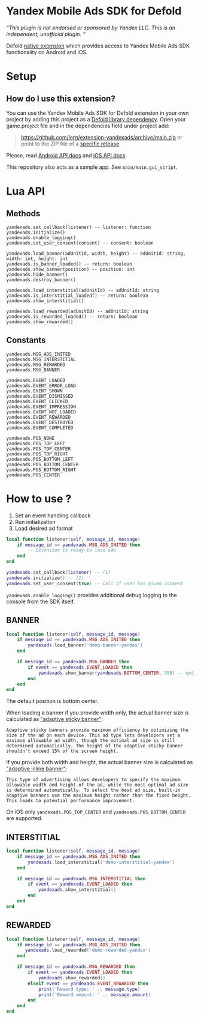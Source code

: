 # Yandex Mobile Ads SDK for Defold
_“This plugin is not endorsed or sponsored by Yandex LLC. This is an independent, unofficial plugin. “_

Defold [native extension](https://www.defold.com/manuals/extensions/) which provides access to Yandex Mobile Ads SDK functionality on Android and iOS.

# Setup

## How do I use this extension?

You can use the Yandex Mobile Ads SDK for Defold extension in your own project by adding this project as a [Defold library dependency](http://www.defold.com/manuals/libraries/).
Open your game.project file and in the dependencies field under project add:

>https://github.com/lerg/extension-yandexads/archive/main.zip
or point to the ZIP file of a [specific release](https://github.com/lerg/extension-yandexads/releases).

Please, read [Android API docs](https://yandex.ru/support2/mobile-ads/en/dev/android/quick-start) and [iOS API docs](https://yandex.ru/support2/mobile-ads/en/dev/ios/quick-start)

This repository also acts as a sample app. See `main/main.gui_script`.

# Lua API

## Methods

	yandexads.set_callback(listener) -- listener: function
	yandexads.initialize()
	yandexads.enable_logging()
	yandexads.set_user_consent(consent) -- consent: boolean

	yandexads.load_banner(adUnitId, width, height) -- adUnitId: string, width: int, height: int
	yandexads.is_banner_loaded() -- return: boolean
	yandexads.show_banner(position) -- position: int
	yandexads.hide_banner()
	yandexads.destroy_banner()

	yandexads.load_interstitial(adUnitId) -- adUnitId: string
	yandexads.is_interstitial_loaded() -- return: boolean
	yandexads.show_interstitial()

	yandexads.load_rewarded(adUnitId) -- adUnitId: string
	yandexads.is_rewarded_loaded() -- return: boolean
	yandexads.show_rewarded()

## Constants

	yandexads.MSG_ADS_INITED
	yandexads.MSG_INTERSTITIAL
	yandexads.MSG_REWARDED
	yandexads.MSG_BANNER

	yandexads.EVENT_LOADED
	yandexads.EVENT_ERROR_LOAD
	yandexads.EVENT_SHOWN
	yandexads.EVENT_DISMISSED
	yandexads.EVENT_CLICKED
	yandexads.EVENT_IMPRESSION
	yandexads.EVENT_NOT_LOADED
	yandexads.EVENT_REWARDED
	yandexads.EVENT_DESTROYED
	yandexads.EVENT_COMPLETED

	yandexads.POS_NONE
	yandexads.POS_TOP_LEFT
	yandexads.POS_TOP_CENTER
	yandexads.POS_TOP_RIGHT
	yandexads.POS_BOTTOM_LEFT
	yandexads.POS_BOTTOM_CENTER
	yandexads.POS_BOTTOM_RIGHT
	yandexads.POS_CENTER

# How to use ?

1. Set an event handling callback
2. Run initialization
3. Load desired ad format
```lua
local function listener(self, message_id, message)
	if message_id == yandexads.MSG_ADS_INITED then
		-- Extension is ready to load ads
	end
end

yandexads.set_callback(listener) -- (1)
yandexads.initialize() -- (2)
yandexads.set_user_consent(true) -- Call if user has given consent
```

`yandexads.enable_logging()` provides additional debug logging to the console from the SDK itself.

## BANNER

```lua
local function listener(self, message_id, message)
	if message_id == yandexads.MSG_ADS_INITED then
		yandexads.load_banner('demo-banner-yandex')
	end

	if message_id == yandexads.MSG_BANNER then
		if event == yandexads.EVENT_LOADED then
			yandexads.show_banner(yandexads.BOTTOM_CENTER, 350) -- optional position(default BOTTOM_CENTER)
		end
	end
end
```

The default position is bottom center.

When loading a banner if you provide width only, the actual banner size is calculated as ["adaptive sticky banner"](https://yandex.ru/support2/mobile-ads/en/dev/android/adaptive-sticky-banner):

	Adaptive sticky banners provide maximum efficiency by optimizing the size of the ad on each device. This ad type lets developers set a maximum allowable ad width, though the optimal ad size is still determined automatically. The height of the adaptive sticky banner shouldn't exceed 15% of the screen height.

If you provide both width and height, the actual banner size is calculated as ["adaptive inline banner"](https://yandex.ru/support2/mobile-ads/en/dev/android/adaptive-inline-banner):

	This type of advertising allows developers to specify the maximum allowable width and height of the ad, while the most optimal ad size is determined automatically. To select the best ad size, built-in adaptive banners use the maximum height rather than the fixed height. This leads to potential performance improvement.

On iOS only `yandexads.POS_TOP_CENTER` and `yandexads.POS_BOTTOM_CENTER` are supported.

## INTERSTITIAL

```lua
local function listener(self, message_id, message)
	if message_id == yandexads.MSG_ADS_INITED then
		yandexads.load_interstitial('demo-interstitial-yandex')
	end

	if message_id == yandexads.MSG_INTERSTITIAL then
		if event == yandexads.EVENT_LOADED then
			yandexads.show_interstitial()
		end
	end
end
```


## REWARDED

```lua
local function listener(self, message_id, message)
	if message_id == yandexads.MSG_ADS_INITED then
	   yandexads.load_rewarded('demo-rewarded-yandex')
	end

	if message_id == yandexads.MSG_REWARDED then
		if event == yandexads.EVENT_LOADED then
			yandexads.show_rewarded()
		elseif event == yandexads.EVENT_REWARDED then
			print('Reward type: ' .. message.type)
			print('Reward amount: ' .. message.amount)
		end
	end
end
```
